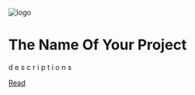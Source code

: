<!-- docsify封面 -->

<!-- <img width="160px" style="border-radius:50%" bor src="https://i.vgy.me/GPooJT.png"> -->
![logo](https://i.vgy.me/GPooJT.png)

# **The Name Of Your Project**
d e s c r i p t i o n s

[Read](#README)

